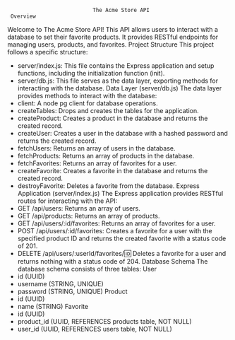                                The Acme Store API
     Overview
Welcome to The Acme Store API! This API allows users to interact with a database to set their favorite products. It provides RESTful endpoints for managing users, products, and favorites.
Project Structure
      This project follows a specific structure:
* server/index.js: This file contains the Express application and setup functions, including the initialization function (init).
* server/db.js: This file serves as the data layer, exporting methods for interacting with the database.
      Data Layer (server/db.js)
The data layer provides methods to interact with the database:
* client: A node pg client for database operations.
* createTables: Drops and creates the tables for the application.
* createProduct: Creates a product in the database and returns the created record.
* createUser: Creates a user in the database with a hashed password and returns the created record.
* fetchUsers: Returns an array of users in the database.
* fetchProducts: Returns an array of products in the database.
* fetchFavorites: Returns an array of favorites for a user.
* createFavorite: Creates a favorite in the database and returns the created record.
* destroyFavorite: Deletes a favorite from the database.
     Express Application (server/index.js)
The Express application provides RESTful routes for interacting with the API:
* GET /api/users: Returns an array of users.
* GET /api/products: Returns an array of products.
* GET /api/users/:id/favorites: Returns an array of favorites for a user.
* POST /api/users/:id/favorites: Creates a favorite for a user with the specified product ID and returns the created favorite with a status code of 201.
* DELETE /api/users/:userId/favorites/:id: Deletes a favorite for a user and returns nothing with a status code of 204.
       Database Schema
The database schema consists of three tables:
User
* id (UUID)
* username (STRING, UNIQUE)
* password (STRING, UNIQUE)
Product
* id (UUID)
* name (STRING)
Favorite
* id (UUID)
* product_id (UUID, REFERENCES products table, NOT NULL)
* user_id (UUID, REFERENCES users table, NOT NULL)

